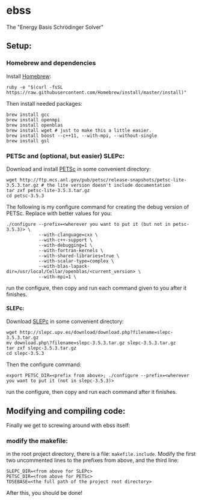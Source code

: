 # ebss

The "Energy Basis Schrödinger Solver"

## Setup:

### Homebrew and dependencies

Install [Homebrew](http://brew.sh):

    ruby -e "$(curl -fsSL https://raw.githubusercontent.com/Homebrew/install/master/install)"

Then install needed packages:

    brew install gcc
    brew install openmpi
    brew install openblas
    brew install wget # just to make this a little easier.
    brew install boost --c++11, --with-mpi, --without-single
    brew install gsl

### PETSc and (optional, but easier) SLEPc:

Download and install [PETSc](http://www.mcs.anl.gov/petsc/index.html) in some convenient directory:

    wget http://ftp.mcs.anl.gov/pub/petsc/release-snapshots/petsc-lite-3.5.3.tar.gz # the lite version doesn't include documentation
    tar zxf petsc-lite-3.5.3.tar.gz
    cd petsc-3.5.3

The following is my configure command for creating the debug version of PETSc. Replace <values in angle brackets> with better values for you:

    ./configure --prefix=<wherever you want to put it (but not in petsc-3.5.3)> \
                --with-clanguage=cxx \
                --with-c++-support \
                --with-debugging=1 \
                --with-fortran-kernels \
                --with-shared-libraries=true \
                --with-scalar-type=complex \
                --with-blas-lapack-dir=/usr/local/Cellar/openblas/<current_version> \
                --with-mpi=1 \

run the configure, then copy and run each command given to you after it finishes.

#### SLEPc:

Download [SLEPc](http://slepc.upv.es) in some convenient directory:

    wget http://slepc.upv.es/download/download.php?filename=slepc-3.5.3.tar.gz
    mv download.php\?filename=slepc-3.5.3.tar.gz slepc-3.5.3.tar.gz
    tar zxf slepc-3.5.3.tar.gz
    cd slepc-3.5.3

Then the configure command:

    export PETSC_DIR=<prefix from above>; ./configure --prefix=<wherever you want to put it (not in slepc-3.5.3)>

run the configure, then copy and run each command after it finishes.

## Modifying and compiling code:

Finally we get to screwing around with ebss itself:

### modify the makefile:

in the root project directory, there is a file: `makefile.include`.  Modify the first two uncommented lines to the prefixes from above, and the third line:

    SLEPC_DIR=<from above for SLEPc>
    PETSC_DIR=<from above for PETSc>
    TDSEBASE=<the full path of the project root directory>

After this, you should be done!
